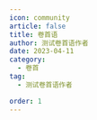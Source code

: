 ```yaml
---
icon: community
article: false
title: 卷首语
author: 测试卷首语作者
date: 2023-04-11
category:
  - 卷首
tag:
  - 测试卷首语作者

order: 1
---
```

<!-- more -->

<eod />